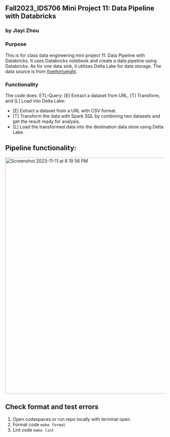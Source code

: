 ## Fall2023_IDS706 Mini Project 11: Data Pipeline with Databricks
### by Jiayi Zhou
### Purpose
This is for class data engineering mini project 11: Data Pipeline with Databricks. It uses Databricks notebook and create a data pipeline using Databricks. As for one data sink, it utilizes Delta Lake for data storage. The data source is from [fivethirtyeight](https://github.com/fivethirtyeight/data/blob/master/womens-world-cup-predictions/wwc-matches-20150701-205548.csv).

### Functionality
The code does: ETL-Query: [E] Extract a dataset from URL, [T] Transform, and [L] Load into Delta Lake:
  * [E] Extract a dataset from a URL with CSV format.
  * [T] Transform the data with Spark SQL by combining two datasets and get the result ready for analysis.
  * [L] Load the transformed data into the destination data store using Delta Lake.

## Pipeline functionality:
<img width="747" alt="Screenshot 2023-11-11 at 8 19 56 PM" src="https://github.com/nogibjj/Fall2023_IDS706_IndividualProject3_JiayiZhou/assets/143651921/43cd8878-b99b-42c5-b12a-95caba28f62e">

## Check format and test errors
1. Open codespaces or run repo locally with terminal open 
2. Format code `make format`
3. Lint code `make lint`

